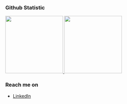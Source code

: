 ### Github Statistic
<p align="left">
<a href="https://github.com/dimasmds">
  <img height="180em" src="https://github-readme-stats-eight-theta.vercel.app/api?username=fxrdhan&show_icons=true&theme=algolia&include_all_commits=true&count_private=true"/>
  <img height="180em" src="https://github-readme-stats-eight-theta.vercel.app/api/top-langs/?username=fxrdhan&layout=compact&langs_count=8&theme=algolia"/>
</a>
</p>

### Reach me on
- <a href="https://www.linkedin.com/in/firdaus-arif-ramadhani-997532270/">LinkedIn</a>
